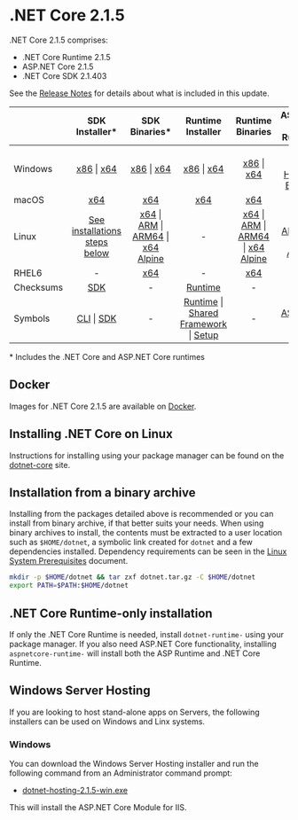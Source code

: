 # .NET Core 2.1.5

.NET Core 2.1.5 comprises:

* .NET Core Runtime 2.1.5
* ASP.NET Core 2.1.5
* .NET Core SDK 2.1.403

See the [Release Notes](2.1.5.md) for details about what is included in this update.

|           | SDK Installer*                                   | SDK Binaries*                            | Runtime Installer                                        | Runtime Binaries                                 | ASP.NET Core Runtime           |
| --------- | :------------------------------------------:     | :----------------------:                 | :---------------------------:                            | :-------------------------:                      | :-----------------:            |
| Windows   | [x86][sdk-win-x86.exe] \| [x64][sdk-win-x64.exe] | [x86][sdk-win-x86] \| [x64][sdk-win-x64] | [x86][runtime-win-x86.exe] \| [x64][runtime-win-x64.exe] | [x86][runtime-win-x86] \| [x64][runtime-win-x64] | [x86][asp-runtime-win-x86.exe] \| [x64][asp-runtime-win-x64.exe] <br/> [Hosting Bundle][hosting-win-x64.exe] |
| macOS     | [x64][sdk-mac-x64.pkg]  | [x64][sdk-mac-x64]     | [x64][runtime-mac-x64.pkg] | [x64][runtime-mac-x64] | [x64][asp-runtime-mac-x64]
| Linux     | [See installations steps below][linux-install]   | [x64][sdk-linux-x64] \| [ARM][sdk-linux-arm] \| [ARM64][sdk-linux-arm-x64] \| [x64 Alpine][sdk-linux-musl-x64] | - | [x64][runtime-linux-x64] \| [ARM][runtime-linux-arm] \| [ARM64][runtime-linux-arm-x64] \| [x64 Alpine][runtime-linux-musl-x64] | [x64][asp-runtime-linux-x64]  \| [ARM32][asp-runtime-linux-arm] \| [x64 Alpine][asp-runtime-linux-musl-x64] |
| RHEL6     | -                                                | [x64][sdk-rhel.6-x64]                    | -                                                        | [x64][runtime-rhel.6-x64] | - |
| Checksums | [SDK][checksums-sdk]                             | -                                        | [Runtime][checksums-runtime]                             | - | - |
| Symbols   | [CLI][cli-symbols] \| [SDK][dotnet-sdk-symbols]  | -                                        | [Runtime][coreclr-symbols] \| [Shared Framework][corefx-symbols] \| [Setup][core-setup-symbols] | - | [ASP.NET Core][aspnet-symbols] |

\* Includes the .NET Core and ASP.NET Core runtimes


## Docker

Images for .NET Core 2.1.5 are available on [Docker](https://hub.docker.com/r/microsoft/dotnet/).

## Installing .NET Core on Linux

Instructions for installing using your package manager can be found on the [dotnet-core][linux-install] site.

## Installation from a binary archive

Installing from the packages detailed above is recommended or you can install from binary archive, if that better suits your needs. When using binary archives to install, the contents must be extracted to a user location such as `$HOME/dotnet`, a symbolic link created for `dotnet` and a few dependencies installed. Dependency requirements can be seen in the [Linux System Prerequisites](https://github.com/dotnet/core/blob/main/Documentation/linux-prereqs.md) document.

```bash
mkdir -p $HOME/dotnet && tar zxf dotnet.tar.gz -C $HOME/dotnet
export PATH=$PATH:$HOME/dotnet
```

## .NET Core Runtime-only installation

If only the .NET Core Runtime is needed, install `dotnet-runtime-` using your package manager. If you also need ASP.NET Core functionality, installing `aspnetcore-runtime-` will install both the ASP Runtime and .NET Core Runtime.

## Windows Server Hosting

If you are looking to host stand-alone apps on Servers, the following installers can be used on Windows and Linx systems.

### Windows

You can download the Windows Server Hosting installer and run the following command from an Administrator command prompt:

* [dotnet-hosting-2.1.5-win.exe][hosting-win-x64.exe]

This will install the ASP.NET Core Module for IIS.

[blob-runtime]: https://dotnetcli.blob.core.windows.net/dotnet/Runtime/
[blob-sdk]: https://dotnetcli.blob.core.windows.net/dotnet/Sdk/
[release-notes]: https://github.com/dotnet/core/blob/main/release-notes//2.1.5.md

[runtime-linux-arm]: https://download.visualstudio.microsoft.com/download/pr/4d555219-1f04-47c6-90e5-8b3ff8989b9c/0798763e6e4b98a62846116f997d046e/dotnet-runtime-2.1.5-linux-arm.tar.gz
[runtime-linux-musl-x64]: https://download.visualstudio.microsoft.com/download/pr/42912b6c-fab3-4666-a467-65e1ecbfc4b3/44f1a69971dd0c81de9ede19393de24c/dotnet-runtime-2.1.5-linux-musl-x64.tar.gz
[runtime-linux-arm-x64]: https://download.visualstudio.microsoft.com/download/pr/8b757bfd-de6c-4c72-8d73-abfa6d7bae35/54a47a57feccb5277e0973e17142caa6/dotnet-runtime-2.1.5-linux-arm64.tar.gz
[runtime-linux-x64]: https://download.visualstudio.microsoft.com/download/pr/05a71d80-3e59-4f1f-8298-2697013e261c/be191f2f4f4db74c29030008ed3632f0/dotnet-runtime-2.1.5-linux-x64.tar.gz
[runtime-mac-x64.pkg]: https://download.visualstudio.microsoft.com/download/pr/b83df670-529a-4d28-b4f5-81c46d339ef9/6d23d425c2b0ffd9828c521dbf19ef63/dotnet-runtime-2.1.5-osx-x64.pkg
[runtime-mac-x64]: https://download.visualstudio.microsoft.com/download/pr/eafd1d99-8824-4af0-8924-df9050d2265f/76094b7c8d80390504eba6ec08e4044a/dotnet-runtime-2.1.5-osx-x64.tar.gz
[runtime-rhel.6-x64]: https://download.visualstudio.microsoft.com/download/pr/5b4b7ccd-7167-42f8-9111-bd7f09cc7b1c/fc68d0ca7566224ec99b56df25b7f9ee/dotnet-runtime-2.1.5-rhel.6-x64.tar.gz
[runtime-win-x64.exe]: https://download.visualstudio.microsoft.com/download/pr/2781df30-e8c8-4c96-a317-a369a1d27b88/d70f97bfd35b88fe6e2b5410b3655247/dotnet-runtime-2.1.5-win-x64.exe
[runtime-win-x64]: https://download.visualstudio.microsoft.com/download/pr/ce443d89-75f1-4122-aaa8-c094a9017b4a/255b06ace4207a8ee923758160ed01c3/dotnet-runtime-2.1.5-win-x64.zip
[runtime-win-x86.exe]: https://download.visualstudio.microsoft.com/download/pr/4d7f6916-827d-4047-8abd-30dd6db910e9/694eaa49bbf7bb574b75429ed101035c/dotnet-runtime-2.1.5-win-x86.exe
[runtime-win-x86]: https://download.visualstudio.microsoft.com/download/pr/256f1cce-ad71-4ebe-ae45-5be6b7d4edb8/68f8caf678adde0af55266e955556c74/dotnet-runtime-2.1.5-win-x86.zip
[asp-runtime-linux-arm]: https://download.visualstudio.microsoft.com/download/pr/6253ecc6-4af6-42ac-a965-33a864a79a3b/b4ba7e62c5318106fd55aaa17b4335de/aspnetcore-runtime-2.1.5-linux-arm.tar.gz
[asp-runtime-linux-musl-x64]: https://download.visualstudio.microsoft.com/download/pr/c283d1d5-b4c7-4d9b-bab5-b78c6d03887f/e6ba9246446aa885f935e2245acbbedd/aspnetcore-runtime-2.1.5-linux-musl-x64.tar.gz
[asp-runtime-linux-x64]: https://download.visualstudio.microsoft.com/download/pr/97fce50e-e736-41c3-a700-d83d43178197/4c00b063affdbc940dd16f62c68d1505/aspnetcore-runtime-2.1.5-linux-x64.tar.gz
[asp-runtime-mac-x64]: https://download.visualstudio.microsoft.com/download/pr/48c6f111-9195-46bd-8115-dcbf8a954bba/4c011f106cfc78e8344ca50b0a08d056/aspnetcore-runtime-2.1.5-osx-x64.tar.gz
[asp-runtime-win-x64.exe]: https://download.visualstudio.microsoft.com/download/pr/74b2ff3f-b288-4b4c-9b11-3ef77100ef5a/b0b90830e6b1050afec21c556d1b3733/aspnetcore-runtime-2.1.5-win-x64.exe
[asp-runtime-win-x64]: https://download.visualstudio.microsoft.com/download/pr/6abfd5c4-f9e2-41fb-9363-fd60e3f9132f/1a5d3c82408f5e27b0e83be8c7f1ae42/aspnetcore-runtime-2.1.5-win-x64.zip
[asp-runtime-win-x86.exe]: https://download.visualstudio.microsoft.com/download/pr/e3470fc1-4b89-4ef1-af3b-bf4fe57195f8/ae80490e90972949886a36816490f3ff/aspnetcore-runtime-2.1.5-win-x86.exe
[asp-runtime-win-x86]: https://download.visualstudio.microsoft.com/download/pr/de489207-08c5-4bb1-9b66-641528ea6ca2/03bd984cb700799179dca77dadf3a003/aspnetcore-runtime-2.1.5-win-x86.zip
[hosting-win-x64.exe]: https://download.visualstudio.microsoft.com/download/pr/86df96bb-384c-4d7a-82ce-2e4c2c871189/045870c1ab4004219cb312039c5a64d5/dotnet-hosting-2.1.5-win.exe
[sdk-linux-arm-x64]: https://download.visualstudio.microsoft.com/download/pr/00038a67-bb86-4c39-88df-7c0998002a9e/97de51fd691c68e18ddd3dcaf3d60181/dotnet-sdk-2.1.403-linux-arm64.tar.gz
[sdk-linux-arm]: https://download.visualstudio.microsoft.com/download/pr/10b96626-02d8-415a-be85-051a2a48d0c2/5ec51d3d9f092ba558fb5f1f03d26699/dotnet-sdk-2.1.403-linux-arm.tar.gz
[sdk-linux-musl-x64]: https://download.visualstudio.microsoft.com/download/pr/527fff7b-1862-4d2e-ab78-94c6cca188bc/8c62477e25ac1448c93ed4a8da11cc37/dotnet-sdk-2.1.403-linux-musl-x64.tar.gz
[sdk-linux-x64]: https://download.visualstudio.microsoft.com/download/pr/e85de743-f80b-481b-b10e-d2e37f05a7ce/0bf3ff93417e19ad8d6b2d3ded84d664/dotnet-sdk-2.1.403-linux-x64.tar.gz
[sdk-mac-x64.pkg]: https://download.visualstudio.microsoft.com/download/pr/38102737-cb48-46c2-8f52-fb7102b50ae7/d81958d71c3c2679796e1ecfbd9cc903/dotnet-sdk-2.1.403-osx-x64.pkg
[sdk-mac-x64.pkg-gs]:  https://download.visualstudio.microsoft.com/download/pr/38102737-cb48-46c2-8f52-fb7102b50ae7/d81958d71c3c2679796e1ecfbd9cc903/dotnet-sdk-2.1.403-osx-x64.pkg
[sdk-mac-x64]: https://download.visualstudio.microsoft.com/download/pr/fcdaa140-a2a3-46cf-bab1-e211e7d070c8/9498335457a65063ec789e5532020cf7/dotnet-sdk-2.1.403-osx-x64.tar.gz
[sdk-rhel.6-x64]: https://download.visualstudio.microsoft.com/download/pr/db34d22e-e7ca-4883-a35e-b3d864a5b330/c5f9d14eb4630686574eba29b0049470/dotnet-sdk-2.1.403-rhel.6-x64.tar.gz
[sdk-win-x64.exe]: https://download.visualstudio.microsoft.com/download/pr/45f93081-cdb4-41c1-8d8d-e6c3bbf2872b/62d6a598956fdfe585acb1f15268d930/dotnet-sdk-2.1.403-win-x64.exe
[sdk-win-x64.exe-gs]:  https://download.visualstudio.microsoft.com/download/pr/45f93081-cdb4-41c1-8d8d-e6c3bbf2872b/62d6a598956fdfe585acb1f15268d930/dotnet-sdk-2.1.403-win-x64.exe
[sdk-win-x64]: https://download.visualstudio.microsoft.com/download/pr/28820b2a-0aec-4c24-a271-a14bcb3e2686/5e0ad8ae32f1497e8d0cace2447b9e01/dotnet-sdk-2.1.403-win-x64.zip
[sdk-win-x86.exe]: https://download.visualstudio.microsoft.com/download/pr/c0aa84bb-3da1-4bce-9434-7036e94ae4b2/6d4fb01377f1f1eebb0997289dc8ecfb/dotnet-sdk-2.1.403-win-x86.exe
[sdk-win-x86.exe-gs]:  https://download.visualstudio.microsoft.com/download/pr/c0aa84bb-3da1-4bce-9434-7036e94ae4b2/6d4fb01377f1f1eebb0997289dc8ecfb/dotnet-sdk-2.1.403-win-x86.exe
[sdk-win-x86]: https://download.visualstudio.microsoft.com/download/pr/849dd909-5412-4b79-a66b-b173d462d0f2/a75544b6df62239374e77e78d9a5899f/dotnet-sdk-2.1.403-win-x86.zip

[aspnet-symbols]: https://download.visualstudio.microsoft.com/download/pr/cd19548d-5b4b-49dc-b33b-be0fff2c814d/f92efb317bd7864097ef824174e6ded7/aspnet-2.1.5-symbols.zip
[cli-symbols]: https://download.visualstudio.microsoft.com/download/pr/d3d1518b-c3ad-445c-a6a4-bc31691517f1/cb22f3c8e70ccacfc9dbb74748d11ee8/cli-2.1.5-symbols.zip
[core-setup-symbols]: https://download.visualstudio.microsoft.com/download/pr/b7ea7023-1d3e-4b6c-956f-fd95acddaf34/93db59925f87bf2088f262ea29536ced/core-setup-2.1.5-symbols.zip
[coreclr-symbols]: https://download.visualstudio.microsoft.com/download/pr/26b24856-99c8-4caf-a5b4-81502b2df64f/ff4916b6eb2370d79241510511f845a6/coreclr-2.1.5-symbols.zip
[corefx-symbols]: https://download.visualstudio.microsoft.com/download/pr/d9ee037a-60e6-4efc-aa09-27c8b2f6c5df/73556861aecee927a870c2afb10576aa/corefx-2.1.5-symbols.zip
[dotnet-sdk-symbols]: https://download.visualstudio.microsoft.com/download/pr/f5348f78-7a05-40c3-9b5d-240f9f96162e/90b6da7e4ed745894884ea596b22335a/dotnet-sdk-2.1.5-symbols.zip

[checksums-runtime]: https://dotnetcli.blob.core.windows.net/dotnet/checksums/2.1.5-runtime-sha.txt
[checksums-sdk]: https://dotnetcli.blob.core.windows.net/dotnet/checksums/2.1.403-sdk-sha.txt

[linux-install]: https://learn.microsoft.com/dotnet/core/install/linux

[dotnet-blog]: https://devblogs.microsoft.com/dotnet/2018/07/10/net-core-july-2018-update/
